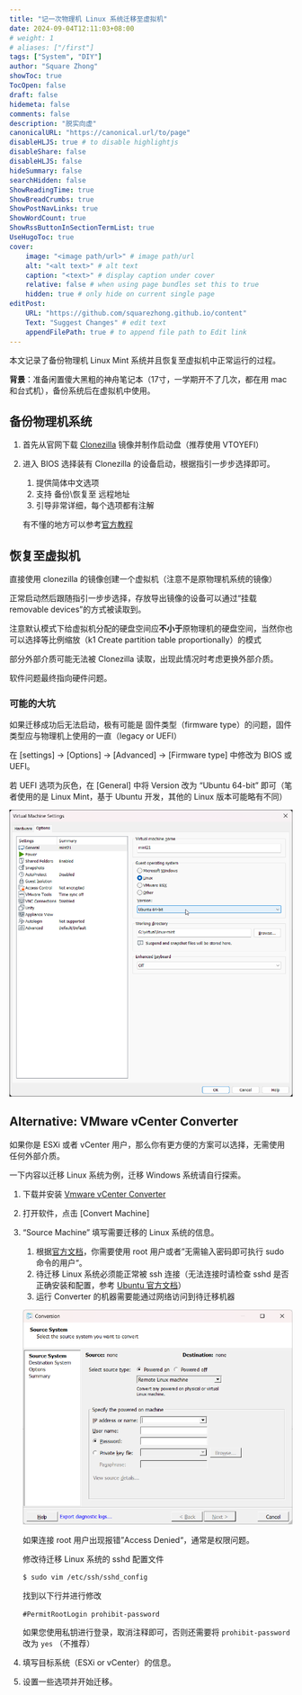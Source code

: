 ```yaml
---
title: "记一次物理机 Linux 系统迁移至虚拟机"
date: 2024-09-04T12:11:03+08:00
# weight: 1
# aliases: ["/first"]
tags: ["System", "DIY"]
author: "Square Zhong"
showToc: true
TocOpen: false
draft: false
hidemeta: false
comments: false
description: "脱实向虚"
canonicalURL: "https://canonical.url/to/page"
disableHLJS: true # to disable highlightjs
disableShare: false
disableHLJS: false
hideSummary: false
searchHidden: false
ShowReadingTime: true
ShowBreadCrumbs: true
ShowPostNavLinks: true
ShowWordCount: true
ShowRssButtonInSectionTermList: true
UseHugoToc: true
cover:
    image: "<image path/url>" # image path/url
    alt: "<alt text>" # alt text
    caption: "<text>" # display caption under cover
    relative: false # when using page bundles set this to true
    hidden: true # only hide on current single page
editPost:
    URL: "https://github.com/squarezhong.github.io/content"
    Text: "Suggest Changes" # edit text
    appendFilePath: true # to append file path to Edit link
---
```


本文记录了备份物理机 Linux Mint 系统并且恢复至虚拟机中正常运行的过程。

**背景**：准备闲置傻大黑粗的神舟笔记本（17寸，一学期开不了几次，都在用 mac 和台式机），备份系统后在虚拟机中使用。

## 备份物理机系统

1. 首先从官网下载 [Clonezilla](https://clonezilla.org/downloads.php) 镜像并制作启动盘（推荐使用 VTOYEFI）
    
2. 进入 BIOS 选择装有 Clonezilla 的设备启动，根据指引一步步选择即可。
    1. 提供简体中文选项
    2. 支持 备份\恢复至 远程地址
    3. 引导非常详细，每个选项都有注解
    
    有不懂的地方可以参考[官方教程](https://clonezilla.org//clonezilla-live-doc.php)
    

## 恢复至虚拟机

直接使用 clonezilla 的镜像创建一个虚拟机（注意不是原物理机系统的镜像）

正常启动然后跟随指引一步步选择，存放导出镜像的设备可以通过“挂载 removable devices”的方式被读取到。

注意默认模式下给虚拟机分配的硬盘空间应**不小于**原物理机的硬盘空间，当然你也可以选择等比例缩放（k1 Create partition table proportionally）的模式


部分外部介质可能无法被 Clonezilla 读取，出现此情况时考虑更换外部介质。

软件问题最终指向硬件问题。


### 可能的大坑

如果迁移成功后无法启动，极有可能是 固件类型（firmware type）的问题，固件类型应与物理机上使用的一直（legacy or UEFI）

在 [settings] → [Options] → [Advanced] → [Firmware type] 中修改为 BIOS 或 UEFI。

若 UEFI 选项为灰色，在 [General] 中将 Version 改为 “Ubuntu 64-bit” 即可（笔者使用的是 Linux Mint，基于 Ubuntu 开发，其他的 Linux 版本可能略有不同）

![vmware_settings](images/vmware_settings.png)

## Alternative: VMware vCenter Converter

如果你是 ESXi 或者 vCenter 用户，那么你有更方便的方案可以选择，无需使用任何外部介质。

一下内容以迁移 Linux 系统为例，迁移 Windows 系统请自行探索。

1. 下载并安装 [Vmware vCenter Converter](https://support.broadcom.com/group/ecx/productfiles?subFamily=VMware%20vCenter%20converter&displayGroup=Standard&release=6.6.0&os=&servicePk=203348&language=EN)
2. 打开软件，点击 [Convert Machine]
3. “Source Machine” 填写需要迁移的 Linux 系统的信息。
    1. 根据[官方文档](https://docs.vmware.com/en/vCenter-Converter-Standalone/6.6/vcenter-converter/GUID-E6C55568-EE61-4D1F-A3DC-71269790D9FD.html)，你需要使用 root 用户或者”无需输入密码即可执行 sudo 命令的用户“。
    2. 待迁移 Linux 系统必须能正常被 ssh 连接（无法连接时请检查 sshd 是否正确安装和配置，参考 [Ubuntu 官方文档](https://ubuntu.com/server/docs/openssh-server)）
    3. 运行 Converter 的机器需要能通过网络访问到待迁移机器
    
    ![image.png](images/conversion.png)
    
    如果连接 root 用户出现报错”Access Denied“，通常是权限问题。
    
    修改待迁移 Linux 系统的 sshd 配置文件
    
    ```bash
    $ sudo vim /etc/ssh/sshd_config
    ```
    
    找到以下行并进行修改 
    
    `#PermitRootLogin prohibit-password`
    
    如果您使用私钥进行登录，取消注释即可，否则还需要将 `prohibit-password` 改为 `yes` （不推荐）
    
4. 填写目标系统（ESXi or vCenter）的信息。
5. 设置一些选项并开始迁移。